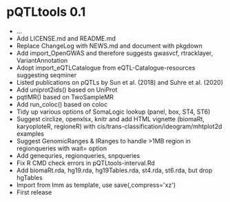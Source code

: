 # pQTLtools 0.1

* ...
* Add LICENSE.md and README.md
* Replace ChangeLog with NEWS.md and document with pkgdown
* Add import_OpenGWAS and therefore suggests gwasvcf, rtracklayer, VariantAnnotation
* Adopt import_eQTLCatalogue from eQTL-Catalogue-resources suggesting seqminer
* Listed publications on pQTLs by Sun et al. (2018) and Suhre et al. (2020)
* Add uniprot2ids() based on UniProt
* pqtlMR() based on TwoSampleMR
* Add run_coloc() based on coloc
* Tidy up various options of SomaLogic lookup (panel, box, ST4, ST6)
* Suggest circlize, openxlsx, knitr and add HTML vignette (biomaRt, karyoploteR, regioneR)
  with cis/trans-classification/ideogram/mhtplot2d examples
* Suggest GenomicRanges & IRanges to handle >1MB region in regionqueries with wait= option
* Add genequries, regionqueries, snpqueries
* Fix R CMD check errors in pQTLtools-interval.Rd
* Add biomaRt.rda, hg19.rda, hg19Tables.rda, st4.rda, st6.rda, but drop hgTables
* Import from lmm as template, use save(,compress='xz')
* First release
